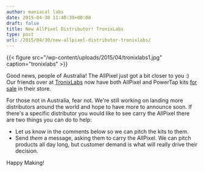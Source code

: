 ```yaml
---
author: maniacal labs
date: 2015-04-30 11:40:39+00:00
draft: false
title: New AllPixel Distributor! TronixLabs
type: post
url: /2015/04/30/new-allpixel-distributor-tronixlabs/
---
```


{{< figure src="/wp-content/uploads/2015/04/tronixlabs1.jpg" caption="tronixlabs" >}}

Good news, people of Australia! The AllPixel just got a bit closer to you :)
Our friends over at [TronixLabs](http://tronixlabs.com/) now have both AllPixel and PowerTap kits [for sale](http://tronixlabs.com/brands/Maniacal-Labs.html) in their store.

For those not in Australia, fear not. We're still working on landing more distributors around the world and hope to have more to announce soon. If there's a specific distributor you would like to see carry the AllPixel there are two things you can do to help:




  * Let us know in the comments below so we can pitch the kits to them.
  * Send _them_ a message, asking them to carry the AllPixel. We can pitch products all day long, but customer demand is what will really drive their decision.


Happy Making!
